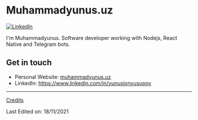 # Muhammadyunus.uz

[![LinkedIn](https://img.shields.io/badge/LinkedIn-blue?style=flat&logo=linkedin&labelColor=blue)](https://www.linkedin.com/in/muhammadyunusuz)

I'm Muhammadyunus. Software developer working with Nodejs, React Native and Telegram bots.

## Get in touch
- Personal Website: [muhammadyunus.uz](https://muhammadyunus.uz)
- LinkedIn: https://www.linkedin.com/in/yunusjonyusupov
-----
[Credits](https://github.com/suzel)

Last Edited on: 18/11/2021

